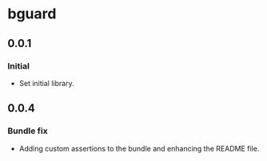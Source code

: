 # bguard

## 0.0.1

### Initial

- Set initial library.

## 0.0.4

### Bundle fix

- Adding custom assertions to the bundle and enhancing the README file.
